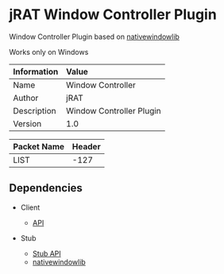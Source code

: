 # jRAT Window Controller Plugin

Window Controller Plugin based on [nativewindowlib](https://github.com/redpois0n/nativewindowlib)

Works only on Windows

| Information	| Value
| ---           |:---
| Name			| Window Controller
| Author     	| jRAT
| Description   | Window Controller Plugin
| Version		| 1.0

| Packet Name	| Header
| ---           |:---
| LIST			| -127

## Dependencies

- Client
	- [API](https://github.com/java-rat/jrat-api)
	
- Stub
	- [Stub API](https://github.com/java-rat/jrat-stub-api)
	- [nativewindowlib](https://github.com/redpois0n/nativewindowlib)